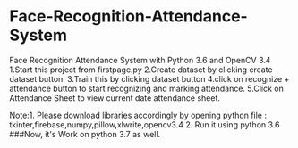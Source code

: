 # Face-Recognition-Attendance-System
Face Recognition Attendance System with Python 3.6 and OpenCV 3.4
1.Start this project from firstpage.py
2.Create dataset by clicking create dataset button.
3.Train this by clicking dataset button
4.click on recognize + attendance button to start recognizing and marking attendance.
5.Click on Attendance Sheet to view current date attendance sheet.

Note:1. Please download libraries accordingly by opening python file : tkinter,firebase,numpy,pillow,xlwrite,opencv3.4
     2. Run it using python 3.6
###Now, it's Work on python 3.7 as well.